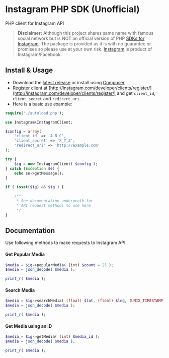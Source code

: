 # Instagram PHP SDK (Unofficial)

PHP client for Instagram API

> **Disclaimer:** Although this project shares same name with famous social network but is NOT an official version of PHP [SDKs for Instagram](http://github.com/Instagram). The package is provided as it is with no guarantee or promises so please use at your own risk. [Instagram](http://instagram.com) is product of Instagram/Facebook.


## Install & Usage

+ Download the [latest release](https://github.com/jabranr/instagram-php-sdk/releases/) or install using [Composer](http://getcomposer.org)
+ Register client at [http://instagram.com/developer/clients/register/](http://instagram.com/developer/clients/register/) and get `client_id`, `client_secret` and `redirect_uri`.
+ Here is a basic use example:

```php
require('./autoload.php');

use Instagram\InstagramClient;

$config = array(
	'client_id' => 'A_B_C',
	'client_secret' => 'X_Y_Z',
	'redirect_uri' => 'http://example.com'
);

try {
	$ig = new InstagramClient( $config );
} catch (Exception $e) {
	echo $e->getMessage();
}

if ( isset($ig) && $ig ) {

	/**
	 * See documentation underneath for
	 * API request methods to use here
	 */
}
```


## Documentation

Use following methods to make requests to Instagram API.


#### Get Popular Media

```php
$media = $ig->popularMedia( (int) $count = 25 );
$media = json_decode( $media );

print_r( $media );
```


#### Search Media

```php
$media = $ig->searchMedia( (float) $lat, (float) $lng, (UNIX_TIMESTAMP) $min_timestamp, (UNIX_TIMESTAMP) $max_timestamp, (int) $distance, (int) $count = 25 );
$media = json_decode( $media );

print_r( $media );

```


#### Get Media using an ID

```php
$media = $ig->getMedia( (int) $media_id );
$media = json_decode( $media );

print_r( $media );

```
